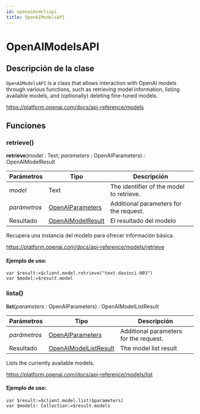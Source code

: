 ```yaml
---
id: openaimodelsapi
title: OpenAIModelsAPI
---
```


# OpenAIModelsAPI

## Descripción de la clase

`OpenAIModelsAPI` is a class that allows interaction with OpenAI models through various functions, such as retrieving model information, listing available models, and (optionally) deleting fine-tuned models.

https://platform.openai.com/docs/api-reference/models

## Funciones

### retrieve()

**retrieve**(*model* : Text; *parameters* : OpenAIParameters) : OpenAIModelResult

| Parámetros   | Tipo                                      | Descripción                                              |
| ------------ | ----------------------------------------- | -------------------------------------------------------- |
| *model*      | Text                                      | The identifier of the model to retrieve. |
| *parámetros* | [OpenAIParameters](OpenAIParameters.md)   | Additional parameters for the request.   |
| Resultado    | [OpenAIModelResult](OpenAIModelResult.md) | El resultado del modelo                                  |

Recupera una instancia del modelo para ofrecer información básica.

https://platform.openai.com/docs/api-reference/models/retrieve

#### Ejemplo de uso:

```4d
var $result:=$client.model.retrieve("text-davinci-003")
var $model:=$result.model
```

### lista()

**list**(*parameters* : OpenAIParameters) : OpenAIModelListResult

| Parámetros   | Tipo                                              | Descripción                                            |
| ------------ | ------------------------------------------------- | ------------------------------------------------------ |
| *parámetros* | [OpenAIParameters](OpenAIParameters.md)           | Additional parameters for the request. |
| Resultado    | [OpenAIModelListResult](OpenAIModelListResult.md) | The model list result                                  |

Lists the currently available models.

https://platform.openai.com/docs/api-reference/models/list

#### Ejemplo de uso:

```4d
var $result:=$client.model.list($parameters)
var $models: Collection:=$result.models
```